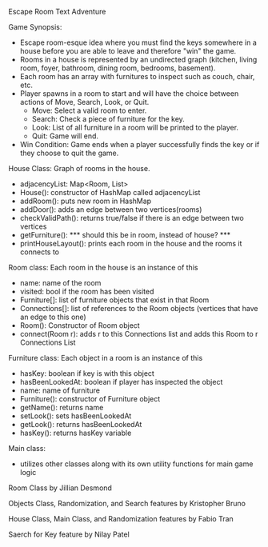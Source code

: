Escape Room Text Adventure

Game Synopsis: 
- Escape room-esque idea where you must find the keys somewhere in a house before you are able to leave and therefore "win" the game. 
- Rooms in a house is represented by an undirected graph (kitchen, living room, foyer, bathroom, dining room, bedrooms, basement).
- Each room has an array with furnitures to inspect such as couch, chair, etc.
- Player spawns in a room to start and will have the choice between actions of Move, Search, Look, or Quit.
   - Move: Select a valid room to enter.
   - Search: Check a piece of furniture for the key.
   - Look: List of all furniture in a room will be printed to the player.
   - Quit: Game will end.
 - Win Condition: Game ends when a player successfully finds the key or if they choose to quit the game. 

House Class: Graph of rooms in the house.
- adjacencyList: Map<Room, List<Room>>
- House(): constructor of HashMap called adjacencyList
- addRoom(): puts new room in HashMap
- addDoor(): adds an edge between two vertices(rooms)
- checkValidPath(): returns true/false if there is an edge between two vertices
- getFurniture(): *** should this be in room, instead of house? ***
- printHouseLayout(): prints each room in the house and the rooms it connects to

Room class: Each room in the house is an instance of this
- name: name of the room
- visited: bool if the room has been visited
- Furniture[]: list of furniture objects that exist in that Room
- Connections[]: list of references to the Room objects (vertices that have an edge to this one)
- Room(): Constructor of Room object 
- connect(Room r): adds r to this Connections list and adds this Room to r Connections List

Furniture class: Each object in a room is an instance of this
- hasKey: boolean if key is with this object
- hasBeenLookedAt: boolean if player has inspected the object
- name: name of furniture
- Furniture(): constructor of Furniture object
- getName(): returns name
- setLook(): sets hasBeenLookedAt
- getLook(): returns hasBeenLookedAt
- hasKey(): returns hasKey variable

Main class:
- utilizes other classes along with its own utility functions for main game logic
  
Room Class by Jillian Desmond

Objects Class, Randomization, and Search features by Kristopher Bruno

House Class, Main Class, and Randomization features by Fabio Tran

Saerch for Key feature by Nilay Patel
